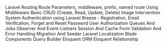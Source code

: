 Laravel Routing
Route Parameters, middleware, prefix, named route
Using Middleware
Basic CRUD (Create, Read, Update, Delete)
Image Intervention System
Authentication using Laravel Breeze - Registration, Email Verification, Forget and Reset Password
User Authorization
Queues And Jobs
Observer And Event-Listners
Session And Cache
Form Validation And Error Handling
Migration And Seeder
Laravel Localization
Blade Components
Query Builder
Eloquent ORM
Eloquent Relationship